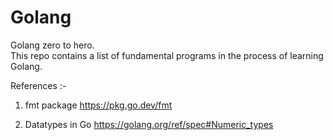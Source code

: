 # Golang
Golang zero to hero.  
This repo contains a list of fundamental programs in the process of learning Golang.

References :-

 1. fmt package https://pkg.go.dev/fmt

 2. Datatypes in Go https://golang.org/ref/spec#Numeric_types